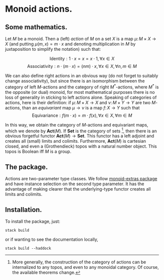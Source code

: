 # Monoid actions.

## Some mathematics.

Let $M$ be a monoid. Then a (left) *action* of $M$ on a set $X$ is a map $\mu\colon M\times X\to X$ (and putting $\mu (m, x) = m \cdot x$ and denoting multiplication in $M$ by juxtaposition to simplify the notation) such that:

$$
    \text{Identity}: 1 \cdot x = x = x \cdot 1, \forall x\in X
$$
$$
    \text{Associativity}: n \cdot (m \cdot x) = (nm) \cdot x, \forall x\in X, \forall n, m \in M
$$

We can also define right actions in an obvious way (do not forget to suitably change associativity), but since there is an isomorphism between the category of left $M$-actions and the category of right $M^{\ast}$-actions, where $M^{\ast}$ is the opposite (or dual) monoid, for most mathematical purposes there is no loss of generality in sticking to left actions alone. Speaking of categories of actions, here is their definition: if $\mu\colon M\times X\to X$ and $\nu\colon M\times Y\to Y$ are two $M$-actions, than an *equivariant* map $\mu\to \nu$ is a map $f\colon X\to Y$ such that
$$
    \text{Equivariance}: f (m \cdot x) = m \cdot f(x), \forall x\in X, \forall m\in M
$$

In this way, we obtain the category of $M$-actions and equivariant maps, which we denote by $\mathbf{Act}(M)$. If $\mathbf{Set}$ is the category of sets [^1], then there is an obvious forgetful functor $\mathbf{Act}(M)\to \mathbf{Set}$. This functor has a left adjoint and creates all (small) limits and colimits. Furthermore, $\mathbf{Act}(M)$ is cartesian closed, and even a (Grothendieck) topos with a natural number object. This topos is Boolean iff $M$ is a group.

[^1]: More generally, the construction of the category of actions can be internalized to any topos, and even to any monoidal category. Of course, the available theorems change.

## The package.

Actions are two-parameter type classes. We follow [monoid-extras package](https://github.com/diagrams/monoid-extras) and have instance selection on the second type parameter. It has the advantage of making clearer that the underlying-type functor creates all limits and colimits.

## Installation.

To install the package, just:

    stack build

or if wanting to see the documentation locally,

    stack build --haddock
